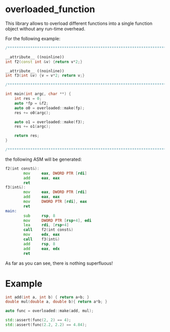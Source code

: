 overloaded_function
=========

This library allows to overload different functions into a single function object without any run-time overhead.

For the following example:
```cpp
/***************************************************************************/

__attribute__ ((noinline))
int f2(const int &v) {return v*2;}

__attribute__ ((noinline))
int f3(int &v) {v = v*2; return v;}

/***************************************************************************/

int main(int argc, char **) {
    int res = 0;
    auto *fp = &f2;
    auto o0 = overloaded::make(fp);
    res += o0(argc);

    auto o1 = overloaded::make(f3);
    res += o1(argc);

    return res;
}

/***************************************************************************/
```
the following ASM will be generated:
```asm
f2(int const&):
        mov     eax, DWORD PTR [rdi]
        add     eax, eax
        ret
f3(int&):
        mov     eax, DWORD PTR [rdi]
        add     eax, eax
        mov     DWORD PTR [rdi], eax
        ret
main:
        sub     rsp, 8
        mov     DWORD PTR [rsp+4], edi
        lea     rdi, [rsp+4]
        call    f2(int const&)
        mov     edx, eax
        call    f3(int&)
        add     rsp, 8
        add     eax, edx
        ret
```
As far as you can see, there is nothing superfluous!


Example
=========
```cpp
int add(int a, int b) { return a+b; }
double mul(double a, double b){ return a*b; }

auto func = overloaded::make(add, mul);

std::assert(func(2, 2) == 4);
std::assert(func(2.2, 2.2) == 4.84);
```
